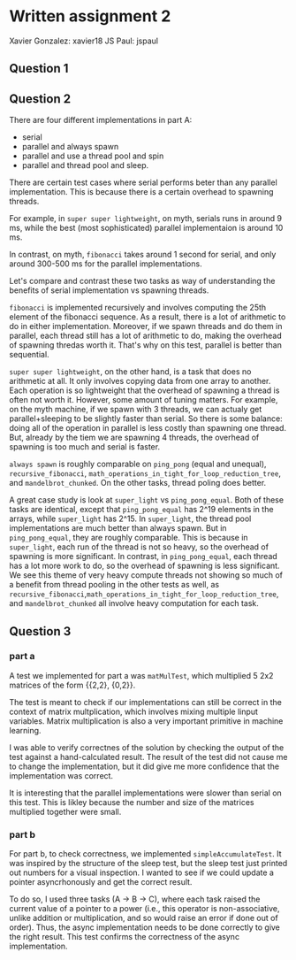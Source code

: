 # Written assignment 2

Xavier Gonzalez: xavier18
JS Paul: jspaul

## Question 1

## Question 2

There are four different implementations in part A:
* serial
* parallel and always spawn
* parallel and use a thread pool and spin
* parallel and thread pool and sleep.

There are certain test cases where serial performs beter than any parallel implementation. This is because there is a certain overhead to spawning threads. 

For example, in `super super lightweight`, on myth, serials runs in around 9 ms, while the best (most sophisticated) parallel implementaion is around 10 ms. 

In contrast, on myth, `fibonacci` takes around 1 second for serial, and only around 300-500 ms for the parallel implementations.

Let's compare and contrast these two tasks as way of understanding the benefits of serial implementation vs spawning threads.

`fibonacci` is implemented recursively and involves computing the 25th element of the fibonacci sequence. As a result, there is a lot of arithmetic to do in either implementation. Moreover, if we spawn threads and do them in parallel, each thread still has a lot of arithmetic to do, making the overhead of spawning thredas worth it. That's why on this test, parallel is better than sequential.

`super super lightweight`, on the other hand, is a task that does no arithmetic at all. It only involves copying data from one array to another. Each operation is so lightweight that the overhead of spawning a thread is often not worth it. However, some amount of tuning matters. For example, on the myth machine, if we spawn with 3 threads, we can actualy get parallel+sleeping to be slightly faster than serial. So there is some balance: doing all of the operation in parallel is less costly than spawning one thread. But, already by the tiem we are spawning 4 threads, the overhead of spawning is too much and serial is faster.

`always spawn` is roughly comparable on `ping_pong` (equal and unequal), `recursive_fibonacci`, `math_operations_in_tight_for_loop_reduction_tree`, and `mandelbrot_chunked`. On the other tasks, thread poling does better. 

A great case study is look at `super_light` vs `ping_pong_equal`. Both of these tasks are identical, except that `ping_pong_equal` has 2^19 elements in the arrays, while `super_light` has 2^15. In `super_light`, the thread pool implementations are much better than always spawn. But in `ping_pong_equal`, they are roughly comparable. This is because in `super_light`, each run of the thread is not so heavy, so the overhead of spawning is more significant. In contrast, in `ping_pong_equal`, each thread has a lot more work to do, so the overhead of spawning is less significant. We see this theme of very heavy compute threads not showing so much of a benefit from thread pooling in the other tests as well, as `recursive_fibonacci`,`math_operations_in_tight_for_loop_reduction_tree`, and `mandelbrot_chunked` all involve heavy computation for each task.

## Question 3

### part a

A test we implemented for part a was `matMulTest`, which multiplied 5 2x2 matrices of the form {{2,2}, {0,2}}.

The test is meant to check if our implementations can still be correct in the context of matrix multplication, which involves mixing multiple linput variables. Matrix multiplication is also a very important primitive in machine learning.

I was able to verify correctnes of the solution by checking the output of the test against a hand-calculated result. The result of the test did not cause me to change the implementation, but it did give me more confidence that the implementation was correct.

It is interesting that the parallel implementations were slower than serial on this test. This is likley because the number and size of the matrices multiplied together were small.

### part b

For part b, to check correctness, we implemented `simpleAccumulateTest`. It was inspired by the structure of the sleep test, but the sleep test just printed out numbers for a visual inspection. I wanted to see if we could update a pointer asyncrhonously and get the correct result.

To do so, I used three tasks (A -> B -> C), where each task raised the current value of a pointer to a power (i.e., this operator is non-associative, unlike addition or multiplication, and so would raise an error if done out of order). Thus, the async implementation needs to be done correctly to give the right result. This test confirms the correctness of the async implementation.